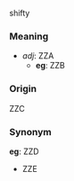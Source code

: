 shifty
### Meaning
+ _adj_: ZZA
    + __eg__: ZZB

### Origin

ZZC

### Synonym

__eg__: ZZD

+ ZZE


